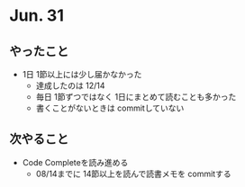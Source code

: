# Jun. 31

## やったこと

- 1日 1節以上には少し届かなかった  
  - 達成したのは 12/14
  - 毎日 1節ずつではなく 1日にまとめて読むことも多かった
  - 書くことがないときは commitしていない

## 次やること

- Code Completeを読み進める
  - 08/14までに 14節以上を読んで読書メモを commitする
